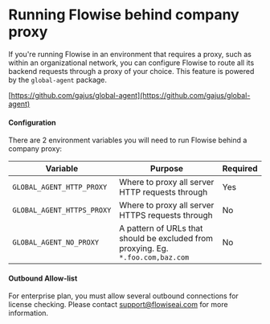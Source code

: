 # Running Flowise behind company proxy

If you're running Flowise in an environment that requires a proxy, such as within an organizational network, you can configure Flowise to route all its backend requests through a proxy of your choice. This feature is powered by the `global-agent` package.

[https://github.com/gajus/global-agent](https://github.com/gajus/global-agent)

#### Configuration

There are 2 environment variables you will need to run Flowise behind a company proxy:

| Variable                   | Purpose                                                                          | Required |
| -------------------------- | -------------------------------------------------------------------------------- | -------- |
| `GLOBAL_AGENT_HTTP_PROXY`  | Where to proxy all server HTTP requests through                                  | Yes      |
| `GLOBAL_AGENT_HTTPS_PROXY` | Where to proxy all server HTTPS requests through                                 | No       |
| `GLOBAL_AGENT_NO_PROXY`    | A pattern of URLs that should be excluded from proxying. Eg. `*.foo.com,baz.com` | No       |

#### Outbound Allow-list

For enterprise plan, you must allow several outbound connections for license checking. Please contact support@flowiseai.com for more information.
